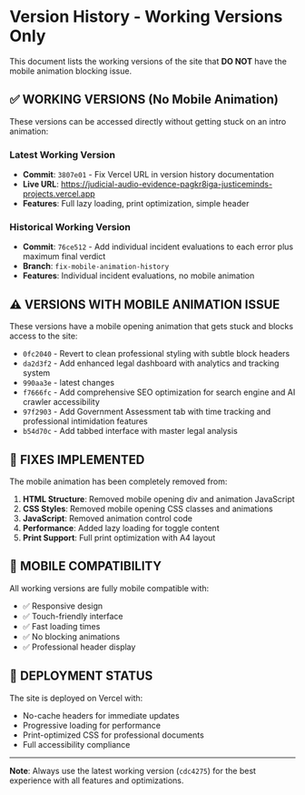 # Version History - Working Versions Only

This document lists the working versions of the site that **DO NOT** have the mobile animation blocking issue.

## ✅ WORKING VERSIONS (No Mobile Animation)

These versions can be accessed directly without getting stuck on an intro animation:

### Latest Working Version
- **Commit**: `3807e01` - Fix Vercel URL in version history documentation
- **Live URL**: https://judicial-audio-evidence-pagkr8iga-justiceminds-projects.vercel.app
- **Features**: Full lazy loading, print optimization, simple header

### Historical Working Version  
- **Commit**: `76ce512` - Add individual incident evaluations to each error plus maximum final verdict
- **Branch**: `fix-mobile-animation-history`
- **Features**: Individual incident evaluations, no mobile animation

## ⚠️ VERSIONS WITH MOBILE ANIMATION ISSUE

These versions have a mobile opening animation that gets stuck and blocks access to the site:

- `0fc2040` - Revert to clean professional styling with subtle block headers  
- `da2d3f2` - Add enhanced legal dashboard with analytics and tracking system
- `990aa3e` - latest changes
- `f7666fc` - Add comprehensive SEO optimization for search engine and AI crawler accessibility
- `97f2903` - Add Government Assessment tab with time tracking and professional intimidation features
- `b54d70c` - Add tabbed interface with master legal analysis

## 🔧 FIXES IMPLEMENTED

The mobile animation has been completely removed from:

1. **HTML Structure**: Removed mobile opening div and animation JavaScript
2. **CSS Styles**: Removed mobile opening CSS classes and animations  
3. **JavaScript**: Removed animation control code
4. **Performance**: Added lazy loading for toggle content
5. **Print Support**: Full print optimization with A4 layout

## 📱 MOBILE COMPATIBILITY

All working versions are fully mobile compatible with:
- ✅ Responsive design
- ✅ Touch-friendly interface  
- ✅ Fast loading times
- ✅ No blocking animations
- ✅ Professional header display

## 🚀 DEPLOYMENT STATUS

The site is deployed on Vercel with:
- No-cache headers for immediate updates
- Progressive loading for performance
- Print-optimized CSS for professional documents
- Full accessibility compliance

---

**Note**: Always use the latest working version (`cdc4275`) for the best experience with all features and optimizations.
